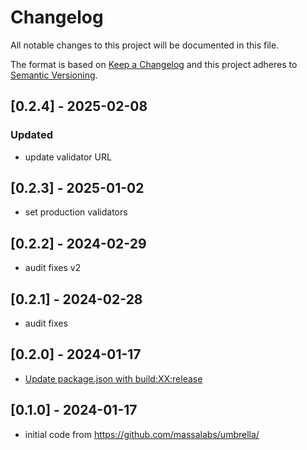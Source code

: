 # Changelog
All notable changes to this project will be documented in this file.

The format is based on [Keep a Changelog](http://keepachangelog.com/en/1.0.0/)
and this project adheres to [Semantic Versioning](http://semver.org/spec/v2.0.0.html).

## [0.2.4] - 2025-02-08
### Updated
- update validator URL

## [0.2.3] - 2025-01-02
- set production validators

## [0.2.2] - 2024-02-29
- audit fixes v2

## [0.2.1] - 2024-02-28
- audit fixes

## [0.2.0] - 2024-01-17
- [Update package.json with build:XX:release](https://github.com/massalabs/umbrella/pull/21)

## [0.1.0] - 2024-01-17
- initial code from https://github.com/massalabs/umbrella/
